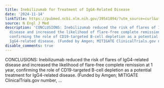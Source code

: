 ```yaml
---
title: Inebilizumab for Treatment of IgG4-Related Disease
date: '2024-11-14'
linkTitle: https://pubmed.ncbi.nlm.nih.gov/39541094/?utm_source=curl&utm_medium=rss&utm_campaign=pubmed-2&utm_content=1LIK-026Y9bjRE4xDQ231BSa89BnY4O2Rfi-9WXQd8C31C6cqE&fc=20211015124055&ff=20241115181608&v=2.18.0.post9+e462414
source: N Engl J Med
description: 'CONCLUSIONS: Inebilizumab reduced the risk of flares of IgG4-related
  disease and increased the likelihood of flare-free complete remission at 1 year,
  confirming the role of CD19-targeted B-cell depletion as a potential treatment for
  IgG4-related disease. (Funded by Amgen; MITIGATE ClinicalTrials.gov number, ...'
disable_comments: true
---
```

CONCLUSIONS: Inebilizumab reduced the risk of flares of IgG4-related disease and increased the likelihood of flare-free complete remission at 1 year, confirming the role of CD19-targeted B-cell depletion as a potential treatment for IgG4-related disease. (Funded by Amgen; MITIGATE ClinicalTrials.gov number, ...